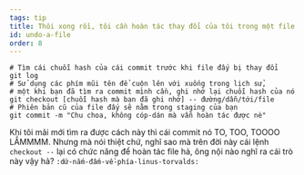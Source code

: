 ```yaml
---
tags: tip
title: Thôi xong rồi, tôi cần hoàn tác thay đổi của tôi trong một file!
id: undo-a-file
order: 8
---
```


```git
# Tìm cái chuỗi hash của cái commit trước khi file đấy bị thay đổi 
git log
# Sử dụng các phím mũi tên để cuộn lên với xuống trong lịch sử,
# một khi bạn đã tìm ra commit mình cần, ghi nhớ lại chuỗi hash của nó
git checkout [chuỗi hash mà bạn đã ghi nhớ] -- đường/dẫn/tới/file
# Phiên bản cũ của file đấy sẽ nằm trong staging của bạn
git commit -m "Chu choa, không cóp-dán mà vẫn hoàn tác được nè"
```

Khi tôi mãi mới tìm ra được cách này thì cái commit nó TO, TOO, TOOOO LẮMMMM. Nhưng mà nói thiệt chứ, nghĩ sao mà trên đời này cái lệnh `checkout --` lại có chức năng để hoàn tác file hả, ông nội nào nghĩ ra cái trò này vậy hả? `:dứ-nắm-đấm-về-phía-linus-torvalds:`